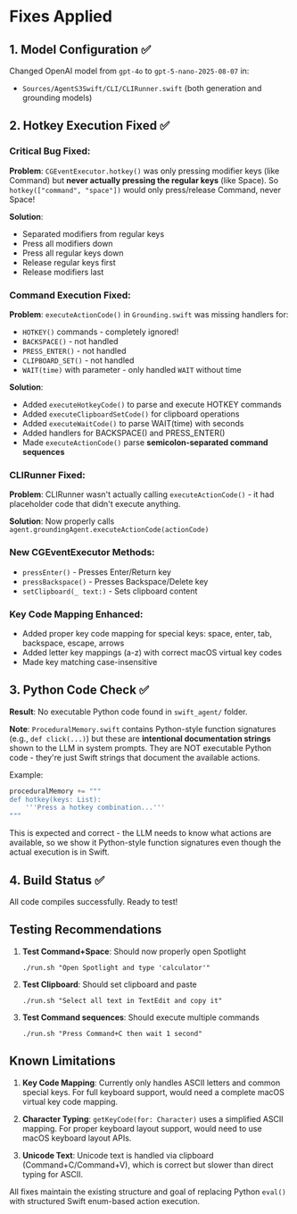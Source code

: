 # Fixes Applied

## 1. Model Configuration ✅

Changed OpenAI model from `gpt-4o` to `gpt-5-nano-2025-08-07` in:
- `Sources/AgentS3Swift/CLI/CLIRunner.swift` (both generation and grounding models)

## 2. Hotkey Execution Fixed ✅

### Critical Bug Fixed:
**Problem**: `CGEventExecutor.hotkey()` was only pressing modifier keys (like Command) but **never actually pressing the regular keys** (like Space). So `hotkey(["command", "space"])` would only press/release Command, never Space!

**Solution**: 
- Separated modifiers from regular keys
- Press all modifiers down
- Press all regular keys down  
- Release regular keys first
- Release modifiers last

### Command Execution Fixed:
**Problem**: `executeActionCode()` in `Grounding.swift` was missing handlers for:
- `HOTKEY()` commands - completely ignored!
- `BACKSPACE()` - not handled
- `PRESS_ENTER()` - not handled
- `CLIPBOARD_SET()` - not handled
- `WAIT(time)` with parameter - only handled `WAIT` without time

**Solution**:
- Added `executeHotkeyCode()` to parse and execute HOTKEY commands
- Added `executeClipboardSetCode()` for clipboard operations
- Added `executeWaitCode()` to parse WAIT(time) with seconds
- Added handlers for BACKSPACE() and PRESS_ENTER()
- Made `executeActionCode()` parse **semicolon-separated command sequences**

### CLIRunner Fixed:
**Problem**: CLIRunner wasn't actually calling `executeActionCode()` - it had placeholder code that didn't execute anything.

**Solution**: Now properly calls `agent.groundingAgent.executeActionCode(actionCode)`

### New CGEventExecutor Methods:
- `pressEnter()` - Presses Enter/Return key
- `pressBackspace()` - Presses Backspace/Delete key  
- `setClipboard(_ text:)` - Sets clipboard content

### Key Code Mapping Enhanced:
- Added proper key code mapping for special keys: space, enter, tab, backspace, escape, arrows
- Added letter key mappings (a-z) with correct macOS virtual key codes
- Made key matching case-insensitive

## 3. Python Code Check ✅

**Result**: No executable Python code found in `swift_agent/` folder.

**Note**: `ProceduralMemory.swift` contains Python-style function signatures (e.g., `def click(...)`) but these are **intentional documentation strings** shown to the LLM in system prompts. They are NOT executable Python code - they're just Swift strings that document the available actions.

Example:
```swift
proceduralMemory += """
def hotkey(keys: List):
    '''Press a hotkey combination...'''
"""
```

This is expected and correct - the LLM needs to know what actions are available, so we show it Python-style function signatures even though the actual execution is in Swift.

## 4. Build Status ✅

All code compiles successfully. Ready to test!

## Testing Recommendations

1. **Test Command+Space**: Should now properly open Spotlight
   ```
   ./run.sh "Open Spotlight and type 'calculator'"
   ```

2. **Test Clipboard**: Should set clipboard and paste
   ```
   ./run.sh "Select all text in TextEdit and copy it"
   ```

3. **Test Command sequences**: Should execute multiple commands
   ```
   ./run.sh "Press Command+C then wait 1 second"
   ```

## Known Limitations

1. **Key Code Mapping**: Currently only handles ASCII letters and common special keys. For full keyboard support, would need a complete macOS virtual key code mapping.

2. **Character Typing**: `getKeyCode(for: Character)` uses a simplified ASCII mapping. For proper keyboard layout support, would need to use macOS keyboard layout APIs.

3. **Unicode Text**: Unicode text is handled via clipboard (Command+C/Command+V), which is correct but slower than direct typing for ASCII.

All fixes maintain the existing structure and goal of replacing Python `eval()` with structured Swift enum-based action execution.
